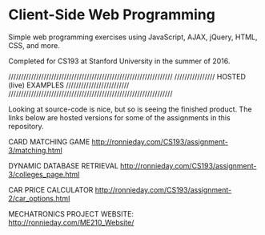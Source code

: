 # Client-Side Web Programming

Simple web programming exercises using JavaScript, AJAX, jQuery, 
HTML, CSS, and more.

Completed for CS193 at Stanford University in the summer of 2016.

/////////////////////////////////////////////////////////////////
//////////////// HOSTED (live) EXAMPLES /////////////////////////
/////////////////////////////////////////////////////////////////

Looking at source-code is nice, but so is seeing the finished
product.  The links below are hosted versions for some of the 
assignments in this repository.

CARD MATCHING GAME
http://ronnieday.com/CS193/assignment-3/matching.html

DYNAMIC DATABASE RETRIEVAL
http://ronnieday.com/CS193/assignment-3/colleges_page.html

CAR PRICE CALCULATOR
http://ronnieday.com/CS193/assignment-2/car_options.html

MECHATRONICS PROJECT WEBSITE:
http://ronnieday.com/ME210_Website/

